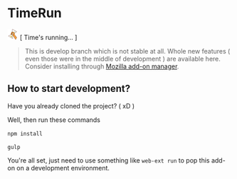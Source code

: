 # TimeRun
![icon](icon/timeRun-24.png) [ Time's running... ]

> This is develop branch which is not stable at all. Whole new features ( even those were in the middle of development ) are available here. Consider installing through [Mozilla add-on manager](https://addons.mozilla.org/firefox/addon/timerun/).

## How to start development?

Have you already cloned the project? ( xD )

Well, then run these commands

```
npm install
```

```
gulp
```

You're all set, just need to use something like `web-ext run` to pop this add-on on a development environment.
